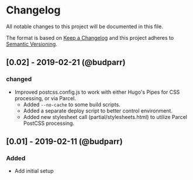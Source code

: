 # Changelog

All notable changes to this project will be documented in this file.

The format is based on [Keep a Changelog](http://keepachangelog.com/en/1.0.0/) and this project adheres to [Semantic Versioning](http://semver.org/spec/v2.0.0.html).

## [0.02] - 2019-02-21 (@budparr)

### changed

- Improved postcss.config.js to work with either Hugo's Pipes for CSS processing, or via Parcel.
  - Added `--no-cache` to some build scripts.
  - Added a separate deploy script to better control environment.
  - Added new stylesheet call (partial/stylesheets.html) to utilize Parcel PostCSS processing.
  

## [0.01] - 2019-02-11 (@budparr)

### Added

- Add initial setup
